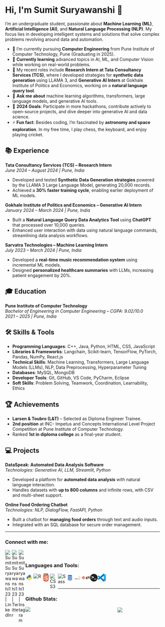 # Hi, I'm Sumit Suryawanshi 👋

I’m an undergraduate student, passionate about **Machine Learning (ML)**, **Artificial Intelligence (AI)**, and **Natural Language Processing (NLP)**. My focus lies in developing intelligent systems and solutions that solve complex problems revolving around data and automation.

- 🔭 I’m currently pursuing **Computer Engineering** from Pune Institute of Computer Technology, Pune (Graduating in 2025).
- 🌱 **Currently learning** advanced topics in AI, ML, and Computer Vision while working on real-world problems.
- 💼 My recent roles include **Research Intern at Tata Consultancy Services (TCS)**, where I developed strategies for **synthetic data generation** using LLAMA 3, and **Generative AI Intern** at Gokhale Institute of Politics and Economics, working on a **natural language query tool**.
- 💬 **Ask me about** machine learning algorithms, transformers, large language models, and generative AI tools.
- 🥅 **2024 Goals**: Participate in more hackathons, contribute actively to open-source projects, and dive deeper into generative AI and data science.
- ⚡ **Fun fact**: Besides coding, I’m fascinated by **astronomy and space exploration**. In my free time, I play chess, the keyboard, and enjoy playing cricket.

## 📚 Experience

**Tata Consultancy Services (TCS) – Research Intern**  
*June 2024 – August 2024 | Pune, India*  
- Developed and tested **Synthetic Data Generation strategies** powered by the LLAMA 3 Large Language Model, generating 20,000 records.
- Achieved a **30% faster training cycle**, enabling earlier deployment of ML models.

**Gokhale Institute of Politics and Economics – Generative AI Intern**  
*January 2024 – March 2024 | Pune, India*  
- Built a **Natural Language Query Data Analytics Tool** using **ChatGPT** that processed over 10,000 queries.
- Enhanced user interaction with data using natural language commands, streamlining data analysis workflows.

**Sarvatra Technologies – Machine Learning Intern**  
*July 2023 – March 2024 | Pune, India*  
- Developed a **real-time music recommendation system** using incremental ML models.
- Designed **personalized healthcare summaries** with LLMs, increasing patient engagement by 20%.

## 🎓 Education

**Pune Institute of Computer Technology**  
*Bachelor of Engineering in Computer Engineering – CGPA: 9.02/10.0*  
*2021 – 2025 | Pune, India*


## 🛠️ Skills & Tools

- **Programming Languages**: C++, Java, Python, HTML, CSS, JavaScript
- **Libraries & Frameworks**: Langchain, Scikit-learn, TensorFlow, PyTorch, Pandas, NumPy, React.js
- **Technical Skills**: Machine Learning, Transformers, Large Language Models (LLMs), NLP, Data Preprocessing, Hyperparameter Tuning
- **Databases**: MySQL, MongoDB
- **Developer Tools**: Git, GitHub, VS Code, PyCharm, Eclipse
- **Soft Skills**: Problem Solving, Teamwork, Coordination, Learnability, Ethics

## 🏆 Achievements

- **Larsen & Toubro (L&T)** – Selected as Diploma Engineer Trainee.
- **2nd position** at INC- Impetus and Concepts International Level Project Competition at Pune Institute of Computer Technology.
- Ranked **1st in diploma college** as a final-year student.

## 💻 Projects

**DataSpeak: Automated Data Analysis Software**  
*Technologies: Generative AI, LLM, Streamlit, Python*  
- Developed a platform for **automated data analysis** with natural language interaction.
- Handles datasets with **up to 800 columns** and infinite rows, with CSV and multi-sheet support.

**Online Food Ordering Chatbot**  
*Technologies: NLP, DialogFlow, FastAPI, Python*  
- Built a chatbot for **managing food orders** through text and audio inputs.
- Integrated with an SQL database for secure order management.

---

### Connect with me:

[<img align="left" alt="SumitSuryawanshi123 | LinkedIn" width="22px" src="https://img.icons8.com/?size=96&id=xuvGCOXi8Wyg&format=png" />][linkedin]
[<img align="left" alt="SumitSuryawanshi123 | Twitter" width="22px" src="https://img.icons8.com/?size=96&id=OumT4lIcOllS&format=png" />][Mail]
[<img align="left" alt="SumitSuryawanshi123 | Instagram" width="22px" src="https://img.icons8.com/?size=96&id=Xy10Jcu1L2Su&format=png" />][instagram]

<br />

### Languages and Tools:

[<img align="left" alt="Python" width="26px" src="https://raw.githubusercontent.com/github/explore/80688e429a7d4ef2fca1e82350fe8e3517d3494d/topics/python/python.png" />][website]
[<img align="left" alt="R" width="28px" src="https://miro.medium.com/v2/resize:fit:828/format:webp/1*-Fl_9gJR5wmFoeL1bededw@2x.jpeg" />][website]
[<img align="left" alt="HTML5" width="26px" src="https://raw.githubusercontent.com/github/explore/80688e429a7d4ef2fca1e82350fe8e3517d3494d/topics/html/html.png" />][website]
[<img align="left" alt="CSS3" width="26px" src="https://img.icons8.com/?size=96&id=aR9CXyMagKIS&format=png" />][website]
[<img align="left" alt="Sass" width="26px" src="https://image.pngaaa.com/242/4152242-middle.png" />][website]
[<img align="left" alt="SQL" width="26px" src="https://raw.githubusercontent.com/github/explore/80688e429a7d4ef2fca1e82350fe8e3517d3494d/topics/sql/sql.png" />][website]
[<img align="left" alt="MySQL" width="26px" src="https://raw.githubusercontent.com/github/explore/80688e429a7d4ef2fca1e82350fe8e3517d3494d/topics/mysql/mysql.png" />][website]
[<img align="left" alt="Git" width="26px" src="https://raw.githubusercontent.com/github/explore/80688e429a7d4ef2fca1e82350fe8e3517d3494d/topics/git/git.png" />][website]
[<img align="left" alt="Terminal" width="26px" src="https://raw.githubusercontent.com/github/explore/80688e429a7d4ef2fca1e82350fe8e3517d3494d/topics/terminal/terminal.png" />][website]
[<img align="left" alt="Visual Studio Code" width="26px" src="https://raw.githubusercontent.com/github/explore/80688e429a7d4ef2fca1e82350fe8e3517d3494d/topics/visual-studio-code/visual-studio-code.png" />][website]

<br />
<br />

---

### Github Stats:


<img align="left" width="300px" src="https://github-readme-stats.vercel.app/api/top-langs/?username=SumitSuryawanshi123&theme=vue-dark&show_icons=true&hide_border=true&layout=compact" />
<img align="center" width="350px" src="https://github-readme-streak-stats.herokuapp.com/?user=SumitSuryawanshi123&theme=vue-dark&hide_border=true" />


[Mail]: suryawanshisumit2003@gmail.com
[instagram]: https://www.instagram.com/sumit__suryawanshi_/
[linkedin]: https://www.linkedin.com/in/sumit-suryawanshi-87469125b/
[website]: https://github.com/SumitSuryawanshi123
